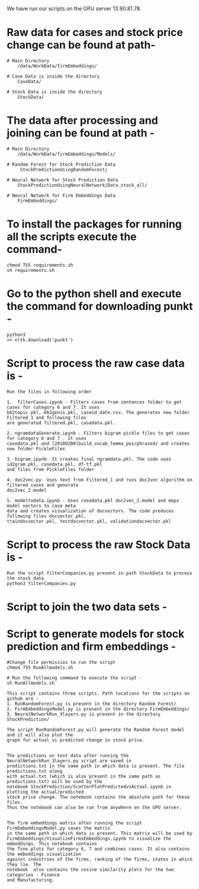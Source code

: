 
We have run our scripts on the GPU server 13.90.81.78.


# Raw data for cases and stock price change can be found at path-
    # Main Directory 
        /data/WorkData/firmEmbeddings/
        
    # Case Data is inside the directory
        CaseData/
        
    # Stock Data is inside the directory
        StockData/
        
# The data after processing and joining can be found at path - 
    # Main Directory 
        /data/WorkData/firmEmbeddings/Models/
        
    # Random Forest for Stock Prediction Data
         StockPredictionUsingRandomForest/
         
    # Neural Network for Stock Prediction Data
        StockPredictionUsingNeuralNetwork/Data_stock_all/
        
    # Neural Network for Firm Embeddings Data
        FirmEmbeddings/
        
        
# To install the packages for running all the scripts execute the command-
    chmod 755 requirements.sh
    sh requirements.sh

# Go to the python shell and execute the command for downloading punkt -
    python3
    >> nltk.download('punkt')
  
  
# Script to process the raw case data is -
    Run the files in following order
      
    1.  filterCases.ipynb - Filters cases from sentences folder to get cases for category 6 and 7. It uses 
    bb2topic.pkl, bb2genis.pkl, caseid_date.csv. The generates new folder Filtered_1 and following files 
    are generated filtered.pkl, casedata.pkl. 

    2. ngramdataGenerate.ipynb - Filters bigram pickle files to get cases for category 6 and 7 . It uses 
    casedata.pkl and [20180208]build_vocab_lemma_pos/phrased/ and creates new folder PickleFiles

    3. bigram.ipynb- It creates final ngramdata.pkl. The code uses id2gram.pkl, casedata.pkl, df-tf.pkl 
    and files from PickleFiles folder

    4. doc2vec.py- Uses text from Filtered_1 and runs doc2vec algorithm on filtered cases and generate 
    doc2vec_2.model

    5. modeltodata.ipynb - Uses casedata.pkl doc2vec_2.model and maps model vectors to case meta 
    data and creates visualization of docvectors. The code produces following files docvector.pkl, 
    traindocvector.pkl, testdocvector.pkl, validationdocvector.pkl


# Script to process the raw Stock Data is - 
    Run the script filterCompanies.py present in path StockData to process the stock data
    python3 filterCompanies.py


# Script to join the two data sets - 

 
# Script to generate models for stock prediction and firm embeddings -

    #Change file permissios to run the script
    chmod 755 RunAllmodels.sh
    
    # Run the following command to execute the script -
    sh RunAllmodels.sh
    
    This script contains three scripts. Path locations for the scripts on github are - 
    1. RunRandomForest.py is present in the directory Random_Forest/
    2. FirmEmbeddingsModel.py is present in the directory FirmEmbeddings/ 
    3. NeuralNetworkRun_3layers.py is present in the directory StockPrediction/
    
    The script RunRandomForest.py will generate the Random Forest model and it will also plot the 
    graph for actual vs predicted change in stock price.
    
    
    The predictions on test data after running the NeuralNetworkRun_3layers.py script are saved in 
    predictions.txt in the same path in which data is present. The file predictions.txt along 
    with actual.txt (which is also present in the same path as predictions.txt) will be used by the 
    notebook StockPrediction/ScatterPlotPredictedvsActual.ipynb in plotting the actual/predicted 
    stock price change. The notebook contains the absolute path for these files. 
    Thus the notebook can also be run from anywhere on the GPU server.
    
    
    The firm embeddings matrix after running the script FirmEmbeddingsModel.py saves the matrix 
    in the same path in which data is present. This matrix will be used by 
    FirmEmbeddings/VisualizeFirmsEmbeddings.ipynb to visualize the embeddings. This notebook contains 
    the Tsne plots for category 6, 7 and combines cases. It also contains the embeddings visualization 
    against industries of the firms, ranking of the firms, states in which they lie. The 
    notebook  also contains the cosine similarity plots for the two categories - Finance 
    and Manufacturing. 

